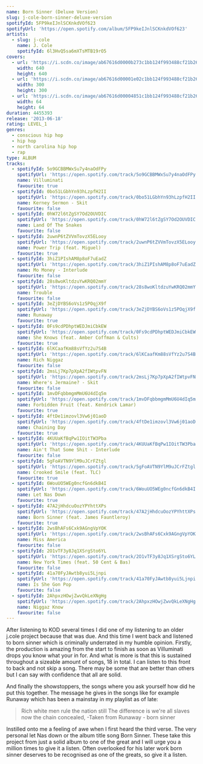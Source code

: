 ```yaml
---
name: Born Sinner (Deluxe Version)
slug: j-cole-born-sinner-deluxe-version
spotifyId: 5FP9keIJnlSCKnkdVOf623
spotifyUrl: 'https://open.spotify.com/album/5FP9keIJnlSCKnkdVOf623'
artists:
  - slug: j-cole
    name: J. Cole
    spotifyId: 6l3HvQ5sa6mXTsMTB19rO5
covers:
  - url: 'https://i.scdn.co/image/ab67616d0000b273c1bb124f993488cf21b269fc'
    width: 640
    height: 640
  - url: 'https://i.scdn.co/image/ab67616d00001e02c1bb124f993488cf21b269fc'
    width: 300
    height: 300
  - url: 'https://i.scdn.co/image/ab67616d00004851c1bb124f993488cf21b269fc'
    width: 64
    height: 64
duration: 4455393
release: '2013-06-18'
rating: LEVEL_1
genres:
  - conscious hip hop
  - hip hop
  - north carolina hip hop
  - rap
type: ALBUM
tracks:
  - spotifyId: 5o9GCBBMWxSu7y4naOdFPy
    spotifyUrl: 'https://open.spotify.com/track/5o9GCBBMWxSu7y4naOdFPy'
    name: Villuminati
    favourite: true
  - spotifyId: 0bo51LGbhYn93hLzpfH2II
    spotifyUrl: 'https://open.spotify.com/track/0bo51LGbhYn93hLzpfH2II'
    name: Kerney Sermon - Skit
    favourite: false
  - spotifyId: 0hW72l6tZgSY7Od2OUVDIC
    spotifyUrl: 'https://open.spotify.com/track/0hW72l6tZgSY7Od2OUVDIC'
    name: Land Of The Snakes
    favourite: false
  - spotifyId: 2uwnP6tZVVmTovzX5ELooy
    spotifyUrl: 'https://open.spotify.com/track/2uwnP6tZVVmTovzX5ELooy'
    name: Power Trip (feat. Miguel)
    favourite: true
  - spotifyId: 3hiZ1PIshAM8p8oF7uEadZ
    spotifyUrl: 'https://open.spotify.com/track/3hiZ1PIshAM8p8oF7uEadZ'
    name: Mo Money - Interlude
    favourite: false
  - spotifyId: 28s8woKltdzuYwKRQ02mmY
    spotifyUrl: 'https://open.spotify.com/track/28s8woKltdzuYwKRQ02mmY'
    name: Trouble
    favourite: false
  - spotifyId: 3eZjDYBS6oVs1z5POqjX9f
    spotifyUrl: 'https://open.spotify.com/track/3eZjDYBS6oVs1z5POqjX9f'
    name: Runaway
    favourite: true
  - spotifyId: 0Fs9cdPDhptWEDJmiCbkEW
    spotifyUrl: 'https://open.spotify.com/track/0Fs9cdPDhptWEDJmiCbkEW'
    name: She Knows (feat. Amber Coffman & Cults)
    favourite: true
  - spotifyId: 6lKCaafKm88sVfYz2u7S4B
    spotifyUrl: 'https://open.spotify.com/track/6lKCaafKm88sVfYz2u7S4B'
    name: Rich Niggaz
    favourite: false
  - spotifyId: 2msLj7Kp7pXpA2fIWtpvFN
    spotifyUrl: 'https://open.spotify.com/track/2msLj7Kp7pXpA2fIWtpvFN'
    name: Where's Jermaine? - Skit
    favourite: false
  - spotifyId: 1mvDFqbbmgmMmU6U4dIq5m
    spotifyUrl: 'https://open.spotify.com/track/1mvDFqbbmgmMmU6U4dIq5m'
    name: Forbidden Fruit (feat. Kendrick Lamar)
    favourite: true
  - spotifyId: 4ftDe1imzovl3Vw6j01aoD
    spotifyUrl: 'https://open.spotify.com/track/4ftDe1imzovl3Vw6j01aoD'
    name: Chaining Day
    favourite: true
  - spotifyId: 4KUUaKfBqPw1IOitTW3Pba
    spotifyUrl: 'https://open.spotify.com/track/4KUUaKfBqPw1IOitTW3Pba'
    name: Ain't That Some Shit - Interlude
    favourite: false
  - spotifyId: 5gFoAVTN9YlM9uJCrFZtgl
    spotifyUrl: 'https://open.spotify.com/track/5gFoAVTN9YlM9uJCrFZtgl'
    name: Crooked Smile (feat. TLC)
    favourite: true
  - spotifyId: 6WouUO5WEg0ncfGn6dkB4I
    spotifyUrl: 'https://open.spotify.com/track/6WouUO5WEg0ncfGn6dkB4I'
    name: Let Nas Down
    favourite: true
  - spotifyId: 47A2jHhdcuOozYPYhttXPs
    spotifyUrl: 'https://open.spotify.com/track/47A2jHhdcuOozYPYhttXPs'
    name: Born Sinner (feat. James Fauntleroy)
    favourite: true
  - spotifyId: 2wsBhAFs6Cxk9AGngVpYOK
    spotifyUrl: 'https://open.spotify.com/track/2wsBhAFs6Cxk9AGngVpYOK'
    name: Miss America
    favourite: false
  - spotifyId: 2O1vTF3y8Jq1XSrgSto6YL
    spotifyUrl: 'https://open.spotify.com/track/2O1vTF3y8Jq1XSrgSto6YL'
    name: New York Times (feat. 50 Cent & Bas)
    favourite: false
  - spotifyId: 41a70FyJAwtb8yui5Ljnpi
    spotifyUrl: 'https://open.spotify.com/track/41a70FyJAwtb8yui5Ljnpi'
    name: Is She Gon Pop
    favourite: false
  - spotifyId: 2AhpxzHOwjZwvQkLeXNgHg
    spotifyUrl: 'https://open.spotify.com/track/2AhpxzHOwjZwvQkLeXNgHg'
    name: Niggaz Know
    favourite: false
---
```

After listening to KOD several times I did one of my listening to an older j.cole project
because that was due. And this time I went back and listened to born sinner which is criminally
underrated in my humble opinion. Firstly, the production is amazing from the start to finish
as soon as Villuminati drops you know what your in for. And what is more is that this is
sustained throughout a sizeable amount of songs, 18 in total. I can listen to this front to
back and not skip a song. There may be some that are better than others but I can say with
confidence that all are solid.


And finally the showstoppers, the songs where you ask yourself how did he put this together.
The message he gives in the songs like for example Runaway which has been a mainstay in my
playlist as of late:

> Rich white men rule the nation still
> The difference is we're all slaves now the chain concealed,
-Taken from Runaway - born sinner

Instilled onto me a feeling of awe when I first heard the third verse. The very personal
let Nas down or the album title song Born Sinner. These take this project from just a solid
album to one of the great and I will urge you a million times to give it a listen. Often
overlooked for his later work born sinner deserves to be recognised as one of the greats,
so give it a listen.
